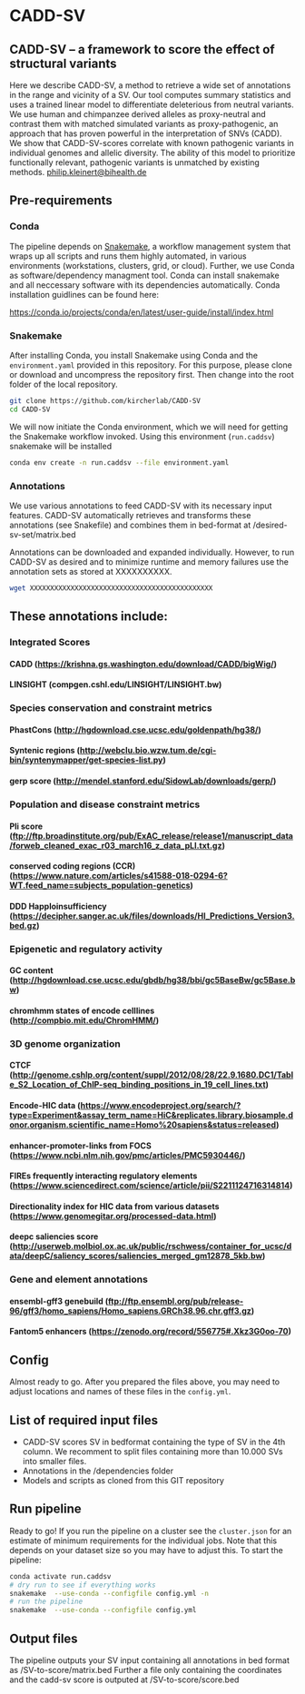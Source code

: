 # CADD-SV 

## CADD-SV – a framework to score the effect of structural variants 

Here we describe CADD-SV, a method to retrieve a wide set of annotations in the range and vicinity of a SV. Our tool computes summary statistics and uses a trained linear model to differentiate deleterious from neutral variants. We use human and chimpanzee derived alleles as proxy-neutral and contrast them with matched simulated variants as proxy-pathogenic, an approach that has proven powerful in the interpretation of SNVs (CADD). We show that CADD-SV-scores correlate with known pathogenic variants in individual genomes and allelic diversity. The ability of this model to prioritize functionally relevant, pathogenic variants is unmatched by existing methods.
philip.kleinert@bihealth.de


## Pre-requirements

### Conda

The pipeline depends on [Snakemake](https://snakemake.readthedocs.io/en/stable/), a workflow management system that wraps up all scripts and runs them highly automated, in various environments (workstations, clusters, grid, or cloud). Further, we use Conda as software/dependency managment tool. Conda can install snakemake and all neccessary software with its dependencies automatically. Conda installation guidlines can be found here:

https://conda.io/projects/conda/en/latest/user-guide/install/index.html

### Snakemake

After installing Conda, you install Snakemake using Conda and the `environment.yaml` provided in this repository. For this purpose, please clone or download and uncompress the repository first. Then change into the root folder of the local repository. 

```bash
git clone https://github.com/kircherlab/CADD-SV
cd CADD-SV
```

We will now initiate the Conda environment, which we will need for getting the Snakemake workflow invoked. Using this environment (`run.caddsv`) snakemake will be installed

```bash
conda env create -n run.caddsv --file environment.yaml
```

### Annotations

We use various annotations to feed CADD-SV with its necessary input features. CADD-SV automatically retrieves and transforms these annotations (see Snakefile) and combines them in bed-format at /desired-sv-set/matrix.bed

Annotations can be downloaded and expanded individually. However, to run CADD-SV as desired and to minimize runtime and memory failures use the annotation sets as stored at XXXXXXXXXX.

```bash
wget XXXXXXXXXXXXXXXXXXXXXXXXXXXXXXXXXXXXXXXXXXXXX
```

## These annotations include:

### Integrated Scores
#### CADD (https://krishna.gs.washington.edu/download/CADD/bigWig/)
#### LINSIGHT (compgen.cshl.edu/LINSIGHT/LINSIGHT.bw)

### Species conservation and constraint metrics
#### PhastCons (http://hgdownload.cse.ucsc.edu/goldenpath/hg38/)
#### Syntenic regions (http://webclu.bio.wzw.tum.de/cgi-bin/syntenymapper/get-species-list.py)
#### gerp score (http://mendel.stanford.edu/SidowLab/downloads/gerp/)

### Population and disease constraint metrics
#### Pli score (ftp://ftp.broadinstitute.org/pub/ExAC_release/release1/manuscript_data/forweb_cleaned_exac_r03_march16_z_data_pLI.txt.gz)
#### conserved coding regions (CCR) (https://www.nature.com/articles/s41588-018-0294-6?WT.feed_name=subjects_population-genetics)
#### DDD Happloinsufficiency (https://decipher.sanger.ac.uk/files/downloads/HI_Predictions_Version3.bed.gz)

### Epigenetic and regulatory activity
#### GC content (http://hgdownload.cse.ucsc.edu/gbdb/hg38/bbi/gc5BaseBw/gc5Base.bw)
#### chromhmm states of encode celllines (http://compbio.mit.edu/ChromHMM/)

### 3D genome organization
#### CTCF (http://genome.cshlp.org/content/suppl/2012/08/28/22.9.1680.DC1/Table_S2_Location_of_ChIP-seq_binding_positions_in_19_cell_lines.txt)
#### Encode-HIC data (https://www.encodeproject.org/search/?type=Experiment&assay_term_name=HiC&replicates.library.biosample.donor.organism.scientific_name=Homo%20sapiens&status=released)
#### enhancer-promoter-links from FOCS (https://www.ncbi.nlm.nih.gov/pmc/articles/PMC5930446/)
#### FIREs frequently interacting regulatory elements (https://www.sciencedirect.com/science/article/pii/S2211124716314814)
#### Directionality index for HIC data from various datasets (https://www.genomegitar.org/processed-data.html)
#### deepc saliencies score (http://userweb.molbiol.ox.ac.uk/public/rschwess/container_for_ucsc/data/deepC/saliency_scores/saliencies_merged_gm12878_5kb.bw)

### Gene and element annotations
#### ensembl-gff3 genebuild (ftp://ftp.ensembl.org/pub/release-96/gff3/homo_sapiens/Homo_sapiens.GRCh38.96.chr.gff3.gz)
#### Fantom5 enhancers (https://zenodo.org/record/556775#.Xkz3G0oo-70)




## Config

Almost ready to go. After you prepared the files above, you may need to adjust locations and names of these files in the `config.yml`. 

## List of required input files

- CADD-SV scores SV in bedformat containing the type of SV in the 4th column. We recomment to split files containing more than 10.000 SVs into smaller files.
- Annotations in the /dependencies folder
- Models and scripts as cloned from this GIT repository


## Run pipeline

Ready to go! If you run the pipeline on a cluster see the `cluster.json` for an estimate of minimum requirements for the individual jobs. Note that this depends on your dataset size so you may have to adjust this.
To start the pipeline:

```bash
conda activate run.caddsv
# dry run to see if everything works
snakemake  --use-conda --configfile config.yml -n
# run the pipeline
snakemake  --use-conda --configfile config.yml
```

## Output files

The pipeline outputs your SV input containing all annotations in bed format as /SV-to-score/matrix.bed
Further a file only containing the coordinates and the cadd-sv score is outputed at /SV-to-score/score.bed


